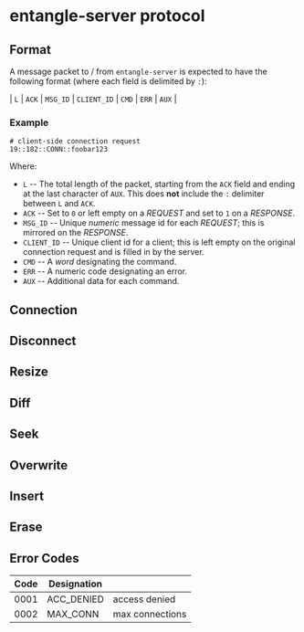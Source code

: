 entangle-server protocol
====

Format
----

A message packet to / from `entangle-server` is expected to have the following format (where each field is delimited by `:`):

| `L` | `ACK` | `MSG_ID` | `CLIENT_ID` | `CMD` | `ERR` | `AUX` |

### Example

```
# client-side connection request
19::182::CONN::foobar123
```

Where:

* `L` -- The total length of the packet, starting from the `ACK` field and ending at the last character of `AUX`. This does **not** include the `:` delimiter between `L` 
	and `ACK`.
* `ACK` -- Set to `0` or left empty on a *REQUEST* and set to `1` on a *RESPONSE*.
* `MSG_ID` -- Unique *numeric* message id for each *REQUEST*; this is mirrored on the *RESPONSE*.
* `CLIENT_ID` -- Unique client id for a client; this is left empty on the original connection request and is filled in by the server.
* `CMD` -- A *word* designating the command.
* `ERR` -- A numeric code designating an error.
* `AUX` -- Additional data for each command.

Connection
----

Disconnect
----

Resize
----

Diff
----

Seek
----

Overwrite
----

Insert
----

Erase
----

Error Codes
----

| Code | Designation |   |
| ---- | ----------- | - |
| 0001 | ACC_DENIED  | access denied |
| 0002 | MAX_CONN    | max connections |
